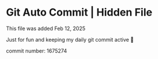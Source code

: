 # Git Auto Commit | Hidden File

This file was added Feb 12, 2025

Just for fun and keeping my daily git commit active 🤪

commit number: 1675274
